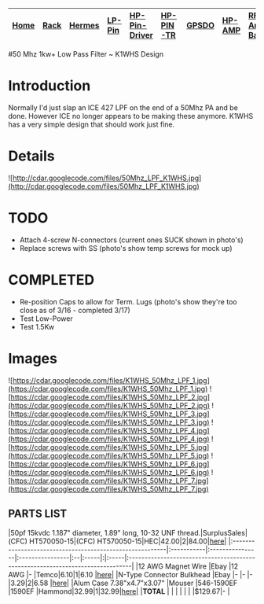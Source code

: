 |[Home](https://code.google.com/p/cdar/wiki/Home)|[Rack](https://code.google.com/p/cdar/wiki/RackMountSystem)|[Hermes](https://code.google.com/p/cdar/wiki/HermesSetup)|[LP-Pin](https://code.google.com/p/cdar/wiki/LowPowerPinSwitchTTL)|[HP-Pin-Driver](https://code.google.com/p/cdar/wiki/PIN_SWITCH_DRIVER)|[HP-PIN-TR](https://code.google.com/p/cdar/wiki/50Mhz_1kw_Lumped_Element_PIN_SWITCH)|[GPSDO](https://code.google.com/p/cdar/wiki/GPSDO)|[HP-AMP](https://code.google.com/p/cdar/wiki/FastHighPower50MhzAmp)|[RF-Amp-Bay](https://code.google.com/p/cdar/wiki/RFAmpBay)|[Power-Bay](https://code.google.com/p/cdar/wiki/PowerBay)|[SDR-Bay](https://code.google.com/p/cdar/wiki/SDRBay)|[External](https://code.google.com/p/cdar/wiki/EnternalLinks)|
|:-----------------------------------------------|:----------------------------------------------------------|:--------------------------------------------------------|:-----------------------------------------------------------------|:---------------------------------------------------------------------|:-----------------------------------------------------------------------------------|:-------------------------------------------------|:------------------------------------------------------------------|:---------------------------------------------------------|:--------------------------------------------------------|:----------------------------------------------------|:------------------------------------------------------------|

#50 Mhz 1kw+ Low Pass Filter ~ K1WHS Design

# Introduction #

Normally I'd just slap an ICE 427 LPF on the end of a 50Mhz PA and be done.  However ICE no longer appears to be making these anymore.  K1WHS has a very simple design that should work just fine.

# Details #

![http://cdar.googlecode.com/files/50Mhz_LPF_K1WHS.jpg](http://cdar.googlecode.com/files/50Mhz_LPF_K1WHS.jpg)

# TODO #

  * Attach 4-screw N-connectors (current ones SUCK shown in photo's)
  * Replace screws with SS (photo's show temp screws for mock up)

# COMPLETED #

  * Re-position Caps to allow for Term. Lugs (photo's show they're too close as of 3/16 - completed 3/17)
  * Test Low-Power
  * Test 1.5Kw

# Images #

![https://cdar.googlecode.com/files/K1WHS_50Mhz_LPF_1.jpg](https://cdar.googlecode.com/files/K1WHS_50Mhz_LPF_1.jpg)
![https://cdar.googlecode.com/files/K1WHS_50Mhz_LPF_2.jpg](https://cdar.googlecode.com/files/K1WHS_50Mhz_LPF_2.jpg)
![https://cdar.googlecode.com/files/K1WHS_50Mhz_LPF_3.jpg](https://cdar.googlecode.com/files/K1WHS_50Mhz_LPF_3.jpg)
![https://cdar.googlecode.com/files/K1WHS_50Mhz_LPF_4.jpg](https://cdar.googlecode.com/files/K1WHS_50Mhz_LPF_4.jpg)
![https://cdar.googlecode.com/files/K1WHS_50Mhz_LPF_5.jpg](https://cdar.googlecode.com/files/K1WHS_50Mhz_LPF_5.jpg)
![https://cdar.googlecode.com/files/K1WHS_50Mhz_LPF_6.jpg](https://cdar.googlecode.com/files/K1WHS_50Mhz_LPF_6.jpg)
![https://cdar.googlecode.com/files/K1WHS_50Mhz_LPF_7.jpg](https://cdar.googlecode.com/files/K1WHS_50Mhz_LPF_7.jpg)

## PARTS LIST ##

|50pf 15kvdc 1.187" diameter, 1.89" long, 10-32 UNF thread.|SurplusSales|(CFC) HT570050-15|(CFC) HT570050-15|HEC|$42.00|2|$84.00|[here](http://www.surplussales.com/capacitors/Trans_Coup_Caps/cap_doorknob.html)|
|:---------------------------------------------------------|:-----------|:----------------|:----------------|:--|:-----|:|:-----|:-------------------------------------------------------------------------------|
|12 AWG Magnet Wire                                        |Ebay        |12 AWG           |-                |Temco|$6.10 |1|$6.10 |[here](http://www.ebay.com/itm/Magnet-Wire-12-AWG-Gauge-Enameled-Copper-4oz-12-5ft-200C-Magnetic-Coil-Winding-/251059969039?pt=LH_DefaultDomain_0&hash=item3a74571c0f)|
|N-Type Connector Bulkhead                                 |Ebay        |-                |-                |-  |$3.29 |2|$6.58 |[here](http://cgi.ebay.com/ws/eBayISAPI.dll?ViewItem&item=370658907688&ssPageName=ADME:L:OU:US:3160)|
|Alum Case 7.38"x4.7"x3.07"                                |Mouser      |546-1590EF       |1590EF           |Hammond|$32.99|1|$32.99|[here](http://www.mouser.com/ProductDetail/Hammond-Manufacturing/1590EF/?qs=sGAEpiMZZMsrGrAVj6eTvYHXIhi3B2FeyZoATIcNtTE%3d0)|
|**TOTAL**                                                 |            |                 |                 |   |      | |$129.67|-                                                                               |
